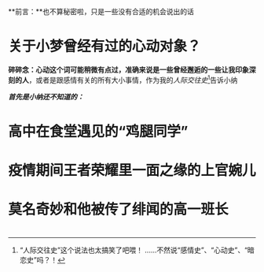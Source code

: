 **前言：**也不算秘密啦，只是一些没有合适的机会说出的话

# 关于小梦曾经有过的心动对象？
**碎碎念：**心动这个词可能稍微有点过，准确来说是一些**曾经邂逅的一些让我印象深刻的人**，或者是跟感情有关的所有大小事情，作为我的*人际交往史*[^1]告诉小纳

***首先是小纳还不知道的：***
# 高中在食堂遇见的“鸡腿同学”

# 疫情期间王者荣耀里一面之缘的上官婉儿

# 莫名奇妙和他被传了绯闻的高一班长

# 
[^1]:“人际交往史”这个说法也太搞笑了吧喂！
......不然说“感情史”、“心动史”、“暗恋史”吗？！